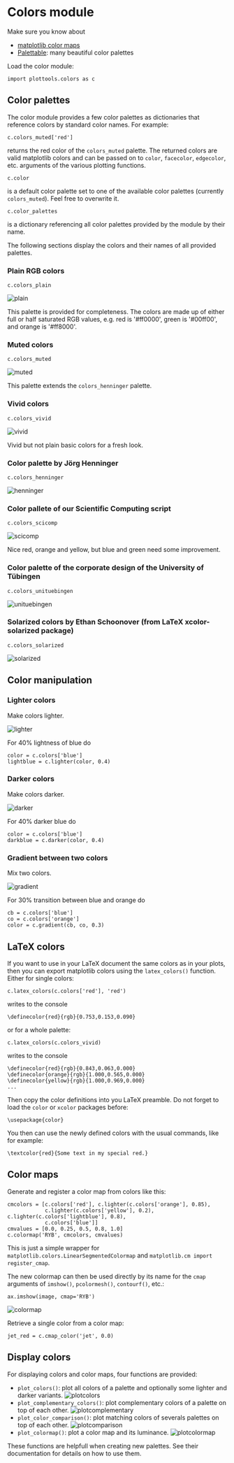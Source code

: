 # Colors module

Make sure you know about

- [matplotlib color maps](https://matplotlib.org/3.1.0/tutorials/colors/colormaps.html)
- [Palettable](https://jiffyclub.github.io/palettable): many beautiful color palettes


Load the color module:
```
import plottools.colors as c
```

## Color palettes

The color module provides a few color palettes as dictionaries that
reference colors by standard color names. For example:
```
c.colors_muted['red']
```
returns the red color of the `colors_muted` palette. The returned
colors are valid matplotlib colors and can be passed on to `color`,
`facecolor`, `edgecolor`, etc. arguments of the various plotting
functions.

```
c.color
```
is a default color palette set to one of the available color palettes
(currently ```colors_muted```). Feel free to overwrite it.

```
c.color_palettes
```
is a dictionary referencing all color palettes provided by the module
by their name.

The following sections display the colors and their names of all provided palettes.


### Plain RGB colors

```
c.colors_plain
```

![plain](figures/colors-plain.png)

This palette is provided for completeness. The colors are made up of
either full or half saturated RGB values, e.g. red is '#ff0000', green
is '#00ff00', and orange is '#ff8000'.


### Muted colors

```
c.colors_muted
```

![muted](figures/colors-muted.png)

This palette extends the `colors_henninger` palette.


### Vivid colors

```
c.colors_vivid
```

![vivid](figures/colors-vivid.png)

Vivid but not plain basic colors for a fresh look.


### Color palette by J&ouml;rg Henninger

```
c.colors_henninger
```

![henninger](figures/colors-henninger.png)


### Color pallete of our Scientific Computing script

```
c.colors_scicomp
```

![scicomp](figures/colors-scicomp.png)

Nice red, orange and yellow, but blue and green need some improvement.


### Color palette of the corporate design of the University of T&uuml;bingen

```
c.colors_unituebingen
```

![unituebingen](figures/colors-unituebingen.png)


### Solarized colors by Ethan Schoonover (from LaTeX xcolor-solarized package)

```
c.colors_solarized
```

![solarized](figures/colors-solarized.png)



## Color manipulation

### Lighter colors

Make colors lighter.

![lighter](figures/colors-lighter.png)

For 40% lightness of blue do
```
color = c.colors['blue']
lightblue = c.lighter(color, 0.4)
```


### Darker colors

Make colors darker.

![darker](figures/colors-darker.png)

For 40% darker blue do
```
color = c.colors['blue']
darkblue = c.darker(color, 0.4)
```


### Gradient between two colors

Mix two colors.

![gradient](figures/colors-gradient.png)

For 30% transition between blue and orange do
```
cb = c.colors['blue']
co = c.colors['orange']
color = c.gradient(cb, co, 0.3)
```



## LaTeX colors

If you want to use in your LaTeX document the same colors as in your plots,
then you can export matplotlib colors using the `latex_colors()` function.
Either for single colors:
```
c.latex_colors(c.colors['red'], 'red')
```
writes to the console
```
\definecolor{red}{rgb}{0.753,0.153,0.090}
```
or for a whole palette:
```
c.latex_colors(c.colors_vivid)
```
writes to the console
```
\definecolor{red}{rgb}{0.843,0.063,0.000}
\definecolor{orange}{rgb}{1.000,0.565,0.000}
\definecolor{yellow}{rgb}{1.000,0.969,0.000}
...
```
Then copy the color definitions into you LaTeX preamble. Do not forget to
load the `color` or `xcolor` packages before:
```
\usepackage{color}
```
You then can use the newly defined  colors with the usual commands, like for example:
```
\textcolor{red}{Some text in my special red.}
```


## Color maps

Generate and register a color map from colors like this:
```
cmcolors = [c.colors['red'], c.lighter(c.colors['orange'], 0.85),
            c.lighter(c.colors['yellow'], 0.2), c.lighter(c.colors['lightblue'], 0.8),
            c.colors['blue']]
cmvalues = [0.0, 0.25, 0.5, 0.8, 1.0]
c.colormap('RYB', cmcolors, cmvalues)
```
This is just a simple wrapper for
`matplotlib.colors.LinearSegmentedColormap` and `matplotlib.cm import
register_cmap`.

The new colormap can then be used directly by its name for the `cmap`
arguments of `imshow()`, `pcolormesh()`, `contourf()`, etc.:
```
ax.imshow(image, cmap='RYB')
```

![colormap](figures/colors-colormap.png)

Retrieve a single color from a color map:
```
jet_red = c.cmap_color('jet', 0.0)
```


## Display colors

For displaying colors and color maps, four functions are provided:

- `plot_colors()`: plot all colors of a palette and optionally some lighter and darker variants.
  ![plotcolors](figures/colors-plotcolors.png)
- `plot_complementary_colors()`: plot complementary colors of a palette on top of each other.
  ![plotcomplementary](figures/colors-plotcomplementary.png)
- `plot_color_comparison()`: plot matching colors of severals palettes on top of each other.
  ![plotcomparison](figures/colors-plotcomparison.png)
- `plot_colormap()`: plot a color map and its luminance.
  ![plotcolormap](figures/colors-plotcolormap.png)

These functions are helpfull when creating new palettes. See their
documentation for details on how to use them.


